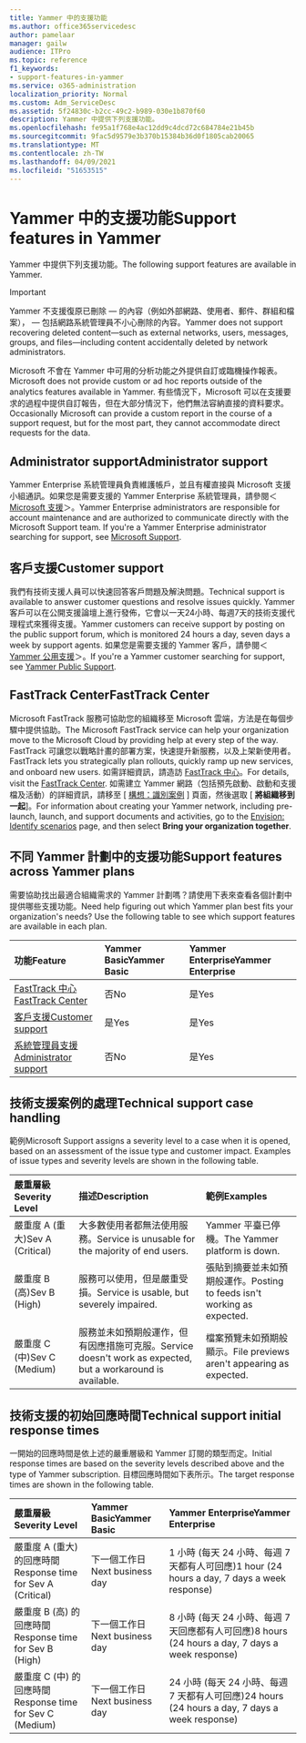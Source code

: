 ```yaml
---
title: Yammer 中的支援功能
ms.author: office365servicedesc
author: pamelaar
manager: gailw
audience: ITPro
ms.topic: reference
f1_keywords:
- support-features-in-yammer
ms.service: o365-administration
localization_priority: Normal
ms.custom: Adm_ServiceDesc
ms.assetid: 5f24830c-b2cc-49c2-b989-030e1b870f60
description: Yammer 中提供下列支援功能。
ms.openlocfilehash: fe95a1f768e4ac12dd9c4dcd72c684784e21b45b
ms.sourcegitcommit: 9fac5d9579e3b370b15384b36d0f1805cab20065
ms.translationtype: MT
ms.contentlocale: zh-TW
ms.lasthandoff: 04/09/2021
ms.locfileid: "51653515"
---
```

# <a name="support-features-in-yammer"></a><span data-ttu-id="4a476-103">Yammer 中的支援功能</span><span class="sxs-lookup"><span data-stu-id="4a476-103">Support features in Yammer</span></span>

<span data-ttu-id="4a476-104">Yammer 中提供下列支援功能。</span><span class="sxs-lookup"><span data-stu-id="4a476-104">The following support features are available in Yammer.</span></span>
  
> [!IMPORTANT]
> <span data-ttu-id="4a476-105">Yammer 不支援復原已刪除 &mdash; 的內容（例如外部網路、使用者、郵件、群組和檔案）， &mdash; 包括網路系統管理員不小心刪除的內容。</span><span class="sxs-lookup"><span data-stu-id="4a476-105">Yammer does not support recovering deleted content&mdash;such as external networks, users, messages, groups, and files&mdash;including content accidentally deleted by network administrators.</span></span>
>
> <span data-ttu-id="4a476-106">Microsoft 不會在 Yammer 中可用的分析功能之外提供自訂或臨機操作報表。</span><span class="sxs-lookup"><span data-stu-id="4a476-106">Microsoft does not provide custom or ad hoc reports outside of the analytics features available in Yammer.</span></span> <span data-ttu-id="4a476-107">有些情況下，Microsoft 可以在支援要求的過程中提供自訂報告，但在大部分情況下，他們無法容納直接的資料要求。</span><span class="sxs-lookup"><span data-stu-id="4a476-107">Occasionally Microsoft can provide a custom report in the course of a support request, but for the most part, they cannot accommodate direct requests for the data.</span></span>

## <a name="administrator-support"></a><span data-ttu-id="4a476-108">Administrator support</span><span class="sxs-lookup"><span data-stu-id="4a476-108">Administrator support</span></span>

<span data-ttu-id="4a476-p102">Yammer Enterprise 系統管理員負責維護帳戶，並且有權直接與 Microsoft 支援小組通訊。如果您是需要支援的 Yammer Enterprise 系統管理員，請參閱＜[Microsoft 支援](https://go.microsoft.com/fwlink/p/?LinkId=330922)＞。</span><span class="sxs-lookup"><span data-stu-id="4a476-p102">Yammer Enterprise administrators are responsible for account maintenance and are authorized to communicate directly with the Microsoft Support team. If you're a Yammer Enterprise administrator searching for support, see [Microsoft Support](https://go.microsoft.com/fwlink/p/?LinkId=330922).</span></span>

## <a name="customer-support"></a><span data-ttu-id="4a476-111">客戶支援</span><span class="sxs-lookup"><span data-stu-id="4a476-111">Customer support</span></span>

<span data-ttu-id="4a476-112">我們有技術支援人員可以快速回答客戶問題及解決問題。</span><span class="sxs-lookup"><span data-stu-id="4a476-112">Technical support is available to answer customer questions and resolve issues quickly.</span></span> <span data-ttu-id="4a476-113">Yammer 客戶可以在公開支援論壇上進行發佈，它會以一天24小時、每週7天的技術支援代理程式來獲得支援。</span><span class="sxs-lookup"><span data-stu-id="4a476-113">Yammer customers can receive support by posting on the public support forum, which is monitored 24 hours a day, seven days a week by support agents.</span></span> <span data-ttu-id="4a476-114">如果您是需要支援的 Yammer 客戶，請參閱＜[Yammer 公用支援](https://go.microsoft.com/fwlink/p/?LinkId=330921)＞。</span><span class="sxs-lookup"><span data-stu-id="4a476-114">If you're a Yammer customer searching for support, see [Yammer Public Support](https://go.microsoft.com/fwlink/p/?LinkId=330921).</span></span>
   
## <a name="fasttrack-center"></a><span data-ttu-id="4a476-115">FastTrack Center</span><span class="sxs-lookup"><span data-stu-id="4a476-115">FastTrack Center</span></span>

<span data-ttu-id="4a476-116">Microsoft FastTrack 服務可協助您的組織移至 Microsoft 雲端，方法是在每個步驟中提供協助。</span><span class="sxs-lookup"><span data-stu-id="4a476-116">The Microsoft FastTrack service can help your organization move to the Microsoft Cloud by providing help at every step of the way.</span></span> <span data-ttu-id="4a476-117">FastTrack 可讓您以戰略計畫的部署方案，快速提升新服務，以及上架新使用者。</span><span class="sxs-lookup"><span data-stu-id="4a476-117">FastTrack lets you strategically plan rollouts, quickly ramp up new services, and onboard new users.</span></span> <span data-ttu-id="4a476-118">如需詳細資訊，請造訪 [FastTrack 中心](https://go.microsoft.com/fwlink/?LinkID=518597&amp;clcid=0x409)。</span><span class="sxs-lookup"><span data-stu-id="4a476-118">For details, visit the [FastTrack Center](https://go.microsoft.com/fwlink/?LinkID=518597&amp;clcid=0x409).</span></span> <span data-ttu-id="4a476-119">如需建立 Yammer 網路（包括預先啟動、啟動和支援檔及活動）的詳細資訊，請移至 [ [構想：識別案例](https://fasttrack.microsoft.com/office/envision/identify-scenarios) ] 頁面，然後選取 [ **將組織移到一起**]。</span><span class="sxs-lookup"><span data-stu-id="4a476-119">For information about creating your Yammer network, including pre-launch, launch, and support documents and activities, go to the [Envision: Identify scenarios](https://fasttrack.microsoft.com/office/envision/identify-scenarios) page, and then select **Bring your organization together**.</span></span>

## <a name="support-features-across-yammer-plans"></a><span data-ttu-id="4a476-120">不同 Yammer 計劃中的支援功能</span><span class="sxs-lookup"><span data-stu-id="4a476-120">Support features across Yammer plans</span></span>

<span data-ttu-id="4a476-p105">需要協助找出最適合組織需求的 Yammer 計劃嗎？請使用下表來查看各個計劃中提供哪些支援功能。</span><span class="sxs-lookup"><span data-stu-id="4a476-p105">Need help figuring out which Yammer plan best fits your organization's needs? Use the following table to see which support features are available in each plan.</span></span>
  
|<span data-ttu-id="4a476-123">**功能**</span><span class="sxs-lookup"><span data-stu-id="4a476-123">**Feature**</span></span>|<span data-ttu-id="4a476-124">**Yammer Basic**</span><span class="sxs-lookup"><span data-stu-id="4a476-124">**Yammer Basic**</span></span>|<span data-ttu-id="4a476-125">**Yammer Enterprise**</span><span class="sxs-lookup"><span data-stu-id="4a476-125">**Yammer Enterprise**</span></span>|
|:-----|:-----|:-----|
|[<span data-ttu-id="4a476-126">FastTrack 中心</span><span class="sxs-lookup"><span data-stu-id="4a476-126">FastTrack Center</span></span>](https://go.microsoft.com/fwlink/?LinkID=518597&amp;clcid=0x409) <br/> |<span data-ttu-id="4a476-127">否</span><span class="sxs-lookup"><span data-stu-id="4a476-127">No</span></span>  <br/> |<span data-ttu-id="4a476-128">是</span><span class="sxs-lookup"><span data-stu-id="4a476-128">Yes</span></span>  <br/> |
|[<span data-ttu-id="4a476-129">客戶支援</span><span class="sxs-lookup"><span data-stu-id="4a476-129">Customer support</span></span>](support-features-in-yammer.md#customer-support) <br/> |<span data-ttu-id="4a476-130">是</span><span class="sxs-lookup"><span data-stu-id="4a476-130">Yes</span></span>  <br/> |<span data-ttu-id="4a476-131">是</span><span class="sxs-lookup"><span data-stu-id="4a476-131">Yes</span></span>  <br/> |
|[<span data-ttu-id="4a476-132">系統管理員支援</span><span class="sxs-lookup"><span data-stu-id="4a476-132">Administrator support</span></span>](support-features-in-yammer.md#administrator-support) <br/> |<span data-ttu-id="4a476-133">否</span><span class="sxs-lookup"><span data-stu-id="4a476-133">No</span></span>  <br/> |<span data-ttu-id="4a476-134">是</span><span class="sxs-lookup"><span data-stu-id="4a476-134">Yes</span></span>  <br/> |
 
## <a name="technical-support-case-handling"></a><span data-ttu-id="4a476-135">技術支援案例的處理</span><span class="sxs-lookup"><span data-stu-id="4a476-135">Technical support case handling</span></span>

<span data-ttu-id="4a476-p106">範例</span><span class="sxs-lookup"><span data-stu-id="4a476-p106">Microsoft Support assigns a severity level to a case when it is opened, based on an assessment of the issue type and customer impact. Examples of issue types and severity levels are shown in the following table.</span></span> 
  
|<span data-ttu-id="4a476-138">**嚴重層級**</span><span class="sxs-lookup"><span data-stu-id="4a476-138">**Severity Level**</span></span>|<span data-ttu-id="4a476-139">**描述**</span><span class="sxs-lookup"><span data-stu-id="4a476-139">**Description**</span></span>|<span data-ttu-id="4a476-140">**範例**</span><span class="sxs-lookup"><span data-stu-id="4a476-140">**Examples**</span></span>|
|:-----|:-----|:-----|
|<span data-ttu-id="4a476-141">嚴重度 A (重大)</span><span class="sxs-lookup"><span data-stu-id="4a476-141">Sev A (Critical)</span></span>  <br/> |<span data-ttu-id="4a476-142">大多數使用者都無法使用服務。</span><span class="sxs-lookup"><span data-stu-id="4a476-142">Service is unusable for the majority of end users.</span></span>  <br/> |<span data-ttu-id="4a476-143">Yammer 平臺已停機。</span><span class="sxs-lookup"><span data-stu-id="4a476-143">The Yammer platform is down.</span></span>  <br/> |
|<span data-ttu-id="4a476-144">嚴重度 B (高)</span><span class="sxs-lookup"><span data-stu-id="4a476-144">Sev B (High)</span></span>  <br/> |<span data-ttu-id="4a476-145">服務可以使用，但是嚴重受損。</span><span class="sxs-lookup"><span data-stu-id="4a476-145">Service is usable, but severely impaired.</span></span>  <br/> |<span data-ttu-id="4a476-146">張貼到摘要並未如預期般運作。</span><span class="sxs-lookup"><span data-stu-id="4a476-146">Posting to feeds isn't working as expected.</span></span>  <br/> |
|<span data-ttu-id="4a476-147">嚴重度 C (中)</span><span class="sxs-lookup"><span data-stu-id="4a476-147">Sev C (Medium)</span></span>  <br/> |<span data-ttu-id="4a476-148">服務並未如預期般運作，但有因應措施可克服。</span><span class="sxs-lookup"><span data-stu-id="4a476-148">Service doesn't work as expected, but a workaround is available.</span></span>  <br/> |<span data-ttu-id="4a476-149">檔案預覽未如預期般顯示。</span><span class="sxs-lookup"><span data-stu-id="4a476-149">File previews aren't appearing as expected.</span></span>  <br/> |

## <a name="technical-support-initial-response-times"></a><span data-ttu-id="4a476-150">技術支援的初始回應時間</span><span class="sxs-lookup"><span data-stu-id="4a476-150">Technical support initial response times</span></span>

<span data-ttu-id="4a476-151">一開始的回應時間是依上述的嚴重層級和 Yammer 訂閱的類型而定。</span><span class="sxs-lookup"><span data-stu-id="4a476-151">Initial response times are based on the severity levels described above and the type of Yammer subscription.</span></span> <span data-ttu-id="4a476-152">目標回應時間如下表所示。</span><span class="sxs-lookup"><span data-stu-id="4a476-152">The target response times are shown in the following table.</span></span>
  
|<span data-ttu-id="4a476-153">**嚴重層級**</span><span class="sxs-lookup"><span data-stu-id="4a476-153">**Severity Level**</span></span>|<span data-ttu-id="4a476-154">**Yammer Basic**</span><span class="sxs-lookup"><span data-stu-id="4a476-154">**Yammer Basic**</span></span>|<span data-ttu-id="4a476-155">**Yammer Enterprise**</span><span class="sxs-lookup"><span data-stu-id="4a476-155">**Yammer Enterprise**</span></span>|
|:-----|:-----|:-----|
|<span data-ttu-id="4a476-156">嚴重度 A (重大) 的回應時間</span><span class="sxs-lookup"><span data-stu-id="4a476-156">Response time for Sev A (Critical)</span></span>  <br/> |<span data-ttu-id="4a476-157">下一個工作日</span><span class="sxs-lookup"><span data-stu-id="4a476-157">Next business day</span></span>  <br/> |<span data-ttu-id="4a476-158">1 小時 (每天 24 小時、每週 7 天都有人可回應)</span><span class="sxs-lookup"><span data-stu-id="4a476-158">1 hour (24 hours a day, 7 days a week response)</span></span>  <br/> |
|<span data-ttu-id="4a476-159">嚴重度 B (高) 的回應時間</span><span class="sxs-lookup"><span data-stu-id="4a476-159">Response time for Sev B (High)</span></span>  <br/> |<span data-ttu-id="4a476-160">下一個工作日</span><span class="sxs-lookup"><span data-stu-id="4a476-160">Next business day</span></span>  <br/> |<span data-ttu-id="4a476-161">8 小時 (每天 24 小時、每週 7 天回應都有人可回應)</span><span class="sxs-lookup"><span data-stu-id="4a476-161">8 hours (24 hours a day, 7 days a week response)</span></span>  <br/> |
|<span data-ttu-id="4a476-162">嚴重度 C (中) 的回應時間</span><span class="sxs-lookup"><span data-stu-id="4a476-162">Response time for Sev C (Medium)</span></span>  <br/> |<span data-ttu-id="4a476-163">下一個工作日</span><span class="sxs-lookup"><span data-stu-id="4a476-163">Next business day</span></span>  <br/> |<span data-ttu-id="4a476-164">24 小時 (每天 24 小時、每週 7 天都有人可回應)</span><span class="sxs-lookup"><span data-stu-id="4a476-164">24 hours (24 hours a day, 7 days a week response)</span></span>  <br/> |
